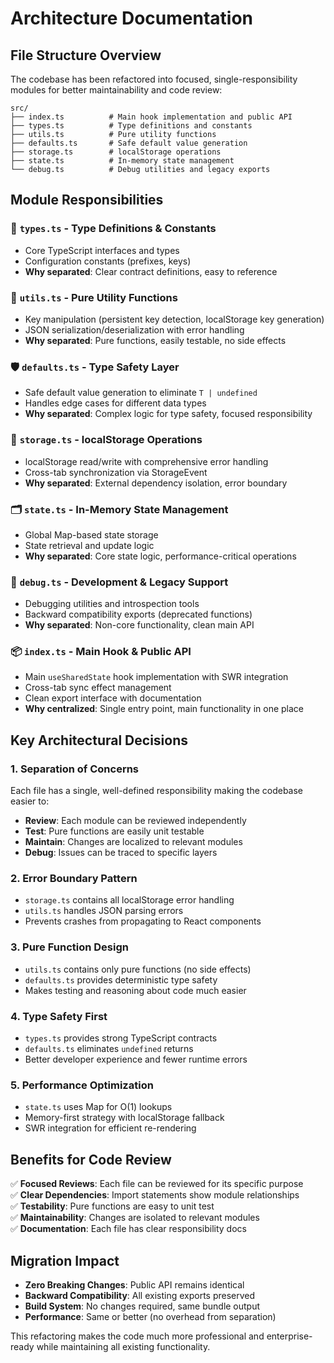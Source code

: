 # Architecture Documentation

## File Structure Overview

The codebase has been refactored into focused, single-responsibility modules for better maintainability and code review:

```
src/
├── index.ts          # Main hook implementation and public API
├── types.ts          # Type definitions and constants
├── utils.ts          # Pure utility functions
├── defaults.ts       # Safe default value generation
├── storage.ts        # localStorage operations
├── state.ts          # In-memory state management
└── debug.ts          # Debug utilities and legacy exports
```

## Module Responsibilities

### 🎯 **`types.ts`** - Type Definitions & Constants

-   Core TypeScript interfaces and types
-   Configuration constants (prefixes, keys)
-   **Why separated**: Clear contract definitions, easy to reference

### 🔧 **`utils.ts`** - Pure Utility Functions

-   Key manipulation (persistent key detection, localStorage key generation)
-   JSON serialization/deserialization with error handling
-   **Why separated**: Pure functions, easily testable, no side effects

### 🛡️ **`defaults.ts`** - Type Safety Layer

-   Safe default value generation to eliminate `T | undefined`
-   Handles edge cases for different data types
-   **Why separated**: Complex logic for type safety, focused responsibility

### 💾 **`storage.ts`** - localStorage Operations

-   localStorage read/write with comprehensive error handling
-   Cross-tab synchronization via StorageEvent
-   **Why separated**: External dependency isolation, error boundary

### 🗂️ **`state.ts`** - In-Memory State Management

-   Global Map-based state storage
-   State retrieval and update logic
-   **Why separated**: Core state logic, performance-critical operations

### 🐛 **`debug.ts`** - Development & Legacy Support

-   Debugging utilities and introspection tools
-   Backward compatibility exports (deprecated functions)
-   **Why separated**: Non-core functionality, clean main API

### 📦 **`index.ts`** - Main Hook & Public API

-   Main `useSharedState` hook implementation with SWR integration
-   Cross-tab sync effect management
-   Clean export interface with documentation
-   **Why centralized**: Single entry point, main functionality in one place

## Key Architectural Decisions

### 1. **Separation of Concerns**

Each file has a single, well-defined responsibility making the codebase easier to:

-   **Review**: Each module can be reviewed independently
-   **Test**: Pure functions are easily unit testable
-   **Maintain**: Changes are localized to relevant modules
-   **Debug**: Issues can be traced to specific layers

### 2. **Error Boundary Pattern**

-   `storage.ts` contains all localStorage error handling
-   `utils.ts` handles JSON parsing errors
-   Prevents crashes from propagating to React components

### 3. **Pure Function Design**

-   `utils.ts` contains only pure functions (no side effects)
-   `defaults.ts` provides deterministic type safety
-   Makes testing and reasoning about code much easier

### 4. **Type Safety First**

-   `types.ts` provides strong TypeScript contracts
-   `defaults.ts` eliminates `undefined` returns
-   Better developer experience and fewer runtime errors

### 5. **Performance Optimization**

-   `state.ts` uses Map for O(1) lookups
-   Memory-first strategy with localStorage fallback
-   SWR integration for efficient re-rendering

## Benefits for Code Review

✅ **Focused Reviews**: Each file can be reviewed for its specific purpose  
✅ **Clear Dependencies**: Import statements show module relationships  
✅ **Testability**: Pure functions are easy to unit test  
✅ **Maintainability**: Changes are isolated to relevant modules  
✅ **Documentation**: Each file has clear responsibility docs

## Migration Impact

-   **Zero Breaking Changes**: Public API remains identical
-   **Backward Compatibility**: All existing exports preserved
-   **Build System**: No changes required, same bundle output
-   **Performance**: Same or better (no overhead from separation)

This refactoring makes the code much more professional and enterprise-ready while maintaining all existing functionality.
